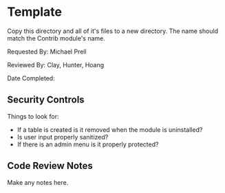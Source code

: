 # Template

Copy this directory and all of it's files to a new directory. The name should
match the Contrib module's name.


Requested By: Michael Prell

Reviewed By: Clay, Hunter, Hoang

Date Completed:


## Security Controls

Things to look for:

- If a table is created is it removed when the module is uninstalled?
- Is user input properly sanitized?
- If there is an admin menu is it properly protected?


## Code Review Notes 

Make any notes here.

